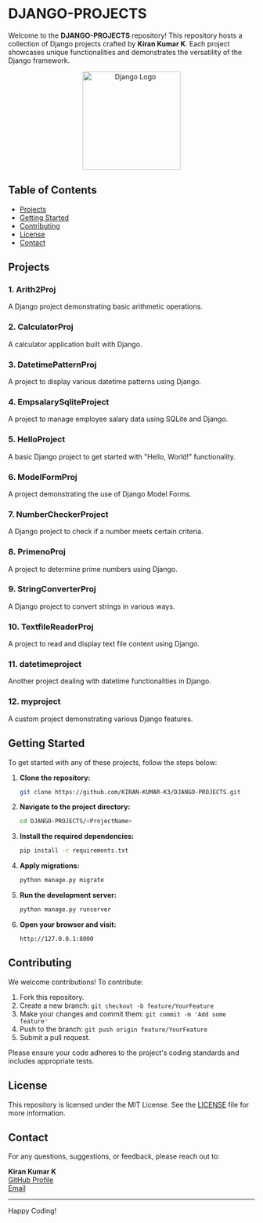 # DJANGO-PROJECTS

Welcome to the **DJANGO-PROJECTS** repository! This repository hosts a collection of Django projects crafted by **Kiran Kumar K**. Each project showcases unique functionalities and demonstrates the versatility of the Django framework.
<p align="center">
  <img src="https://media.licdn.com/dms/image/D4D12AQEv1rKjMQjFug/article-cover_image-shrink_600_2000/0/1694101907119?e=2147483647&v=beta&t=1G3jpQfDUULdvkF_DMUyBBrDlw-pkqSEghOsH4d-xlY" width="200" alt="Django Logo">
</p>

## Table of Contents

- [Projects](#projects)
- [Getting Started](#getting-started)
- [Contributing](#contributing)
- [License](#license)
- [Contact](#contact)

## Projects

### 1. Arith2Proj
A Django project demonstrating basic arithmetic operations.

### 2. CalculatorProj
A calculator application built with Django.

### 3. DatetimePatternProj
A project to display various datetime patterns using Django.

### 4. EmpsalarySqliteProject
A project to manage employee salary data using SQLite and Django.

### 5. HelloProject
A basic Django project to get started with "Hello, World!" functionality.

### 6. ModelFormProj
A project demonstrating the use of Django Model Forms.

### 7. NumberCheckerProject
A Django project to check if a number meets certain criteria.

### 8. PrimenoProj
A project to determine prime numbers using Django.

### 9. StringConverterProj
A Django project to convert strings in various ways.

### 10. TextfileReaderProj
A project to read and display text file content using Django.

### 11. datetimeproject
Another project dealing with datetime functionalities in Django.

### 12. myproject
A custom project demonstrating various Django features.

## Getting Started

To get started with any of these projects, follow the steps below:

1. **Clone the repository:**
    ```sh
    git clone https://github.com/KIRAN-KUMAR-K3/DJANGO-PROJECTS.git
    ```

2. **Navigate to the project directory:**
    ```sh
    cd DJANGO-PROJECTS/<ProjectName>
    ```

3. **Install the required dependencies:**
    ```sh
    pip install -r requirements.txt
    ```

4. **Apply migrations:**
    ```sh
    python manage.py migrate
    ```

5. **Run the development server:**
    ```sh
    python manage.py runserver
    ```

6. **Open your browser and visit:**
    ```
    http://127.0.0.1:8000
    ```

## Contributing

We welcome contributions! To contribute:

1. Fork this repository.
2. Create a new branch: `git checkout -b feature/YourFeature`
3. Make your changes and commit them: `git commit -m 'Add some feature'`
4. Push to the branch: `git push origin feature/YourFeature`
5. Submit a pull request.

Please ensure your code adheres to the project's coding standards and includes appropriate tests.

## License

This repository is licensed under the MIT License. See the [LICENSE](LICENSE) file for more information.

## Contact

For any questions, suggestions, or feedback, please reach out to:

**Kiran Kumar K**  
[GitHub Profile](https://github.com/KIRAN-KUMAR-K3)  
[Email](mailto:18kirankumar.k03@gmail.com)

---

Happy Coding!
